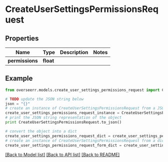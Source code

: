 # CreateUserSettingsPermissionsRequest


## Properties
Name | Type | Description | Notes
------------ | ------------- | ------------- | -------------
**permissions** | **float** |  | 

## Example

```python
from overseerr.models.create_user_settings_permissions_request import CreateUserSettingsPermissionsRequest

# TODO update the JSON string below
json = "{}"
# create an instance of CreateUserSettingsPermissionsRequest from a JSON string
create_user_settings_permissions_request_instance = CreateUserSettingsPermissionsRequest.from_json(json)
# print the JSON string representation of the object
print CreateUserSettingsPermissionsRequest.to_json()

# convert the object into a dict
create_user_settings_permissions_request_dict = create_user_settings_permissions_request_instance.to_dict()
# create an instance of CreateUserSettingsPermissionsRequest from a dict
create_user_settings_permissions_request_form_dict = create_user_settings_permissions_request.from_dict(create_user_settings_permissions_request_dict)
```
[[Back to Model list]](../README.md#documentation-for-models) [[Back to API list]](../README.md#documentation-for-api-endpoints) [[Back to README]](../README.md)


